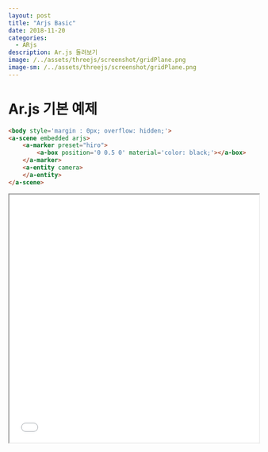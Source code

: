 ```yaml
---
layout: post
title: "Arjs Basic"
date: 2018-11-20
categories:
  - ARjs
description: Ar.js 돌려보기    
image: /../assets/threejs/screenshot/gridPlane.png
image-sm: /../assets/threejs/screenshot/gridPlane.png
---
```


# Ar.js 기본 예제
```html
<body style='margin : 0px; overflow: hidden;'>
<a-scene embedded arjs>
	<a-marker preset="hiro">
    	<a-box position='0 0.5 0' material='color: black;'></a-box>
	</a-marker>
	<a-entity camera>
	</a-entity>
</a-scene>
```

<iframe width="100%" height="500px;" src="{{ site.url }}/assets/resources/html/basicAr.html"></iframe>